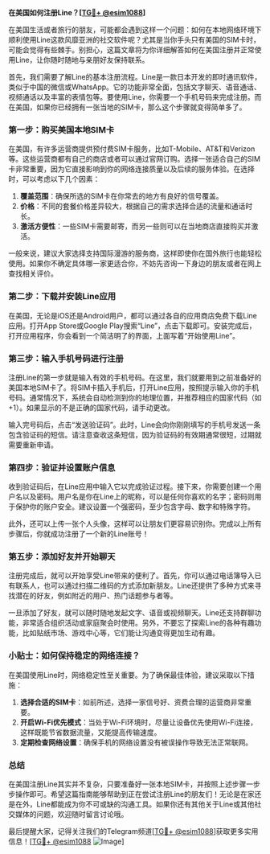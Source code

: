 **在美国如何注册Line？[[TG💪+ @esim1088](https://t.me/s/esim1088)]**

在美国生活或者旅行的朋友，可能都会遇到这样一个问题：如何在本地网络环境下顺利使用Line这款风靡亚洲的社交软件呢？尤其是当你手头只有美国的SIM卡时，可能会觉得有些棘手。别担心，这篇文章将为你详细解答如何在美国注册并正常使用Line，让你随时随地与亲朋好友保持联系。

首先，我们需要了解Line的基本注册流程。Line是一款日本开发的即时通讯软件，类似于中国的微信或WhatsApp。它的功能非常全面，包括文字聊天、语音通话、视频通话以及丰富的表情包等。要使用Line，你需要一个手机号码来完成注册。而在美国，如果你已经拥有一张当地的SIM卡，那么这个步骤就变得简单多了。

### 第一步：购买美国本地SIM卡

在美国，有许多运营商提供预付费SIM卡服务，比如T-Mobile、AT&T和Verizon等。这些运营商都有自己的商店或者可以通过官网订购。选择一张适合自己的SIM卡非常重要，因为它直接影响到你的网络连接质量以及后续的服务体验。在选择时，可以考虑以下几个因素：

1. **覆盖范围**：确保所选的SIM卡在你常去的地方有良好的信号覆盖。
2. **价格**：不同的套餐价格差异较大，根据自己的需求选择合适的流量和通话时长。
3. **激活方便性**：一些SIM卡需要邮寄，而另一些则可以在当地商店直接购买并激活。

一般来说，建议大家选择支持国际漫游的服务商，这样即使你在国外旅行也能轻松使用。如果你不确定具体哪一家更适合你，不妨先咨询一下身边的朋友或者在网上查找相关评价。

### 第二步：下载并安装Line应用

在美国，无论是iOS还是Android用户，都可以通过各自的应用商店免费下载Line应用。打开App Store或Google Play搜索“Line”，点击下载即可。安装完成后，打开应用程序，你会看到一个简洁明了的界面，上面写着“开始使用Line”。

### 第三步：输入手机号码进行注册

注册Line的第一步就是输入有效的手机号码。在这里，我们就要用到之前准备好的美国本地SIM卡了。将SIM卡插入手机后，打开Line应用，按照提示输入你的手机号码。通常情况下，系统会自动检测到你的地理位置，并推荐相应的国家代码（如+1）。如果显示的不是正确的国家代码，请手动更改。

输入完号码后，点击“发送验证码”。此时，Line会向你刚刚填写的手机号发送一条包含验证码的短信。请注意查收这条短信，因为验证码的有效期通常很短，过期就需要重新申请。

### 第四步：验证并设置账户信息

收到验证码后，在Line应用中输入它以完成验证过程。接下来，你需要创建一个用户名以及密码。用户名是你在Line上的昵称，可以是任何你喜欢的名字；密码则用于保护你的账户安全。建议设置一个强密码，至少包含字母、数字和特殊字符。

此外，还可以上传一张个人头像，这样可以让朋友们更容易识别你。完成以上所有步骤后，你就成功注册了一个新的Line账号！

### 第五步：添加好友并开始聊天

注册完成后，就可以开始享受Line带来的便利了。首先，你可以通过电话簿导入已有联系人，也可以通过扫描二维码的方式添加新朋友。Line还提供了多种方式来寻找潜在的好友，例如附近的用户、热门话题参与者等。

一旦添加了好友，就可以随时随地发起文字、语音或视频聊天。Line还支持群聊功能，非常适合组织活动或家庭聚会时使用。另外，不要忘了探索Line的各种有趣功能，比如贴纸市场、游戏中心等，它们能让沟通变得更加生动有趣。

### 小贴士：如何保持稳定的网络连接？

在美国使用Line时，网络稳定性至关重要。为了确保最佳体验，建议采取以下措施：

1. **选择合适的SIM卡**：如前所述，选择一家信号好、资费合理的运营商非常重要。
2. **开启Wi-Fi优先模式**：当处于Wi-Fi环境时，尽量让设备优先使用Wi-Fi连接，这样既能节省数据流量，又能提高传输速度。
3. **定期检查网络设置**：确保手机的网络设置没有被误操作导致无法正常联网。

### 总结

在美国注册Line其实并不复杂，只要准备好一张本地SIM卡，并按照上述步骤一步步操作即可。希望这篇指南能够帮助到正在尝试注册Line的朋友们！无论是在家还是在外，Line都能成为你不可或缺的沟通工具。如果你还有其他关于Line或其他社交媒体的问题，欢迎随时留言讨论哦。

最后提醒大家，记得关注我们的Telegram频道[[TG💪+ @esim1088](https://t.me/s/esim1088)]获取更多实用信息！[[TG💪+ @esim1088](https://t.me/s/esim1088) ![Image](https://i.postimg.cc/4NQfJmqS/Snipaste-2025-05-13-00-14-12.png)]